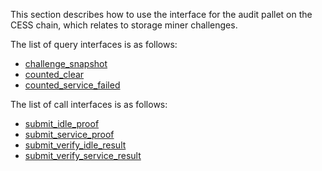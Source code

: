 This section describes how to use the interface for the audit pallet on the CESS chain, which relates to storage miner challenges.

The list of query interfaces is as follows:
- [challenge_snapshot](query/challenge_snapshot.md)
- [counted_clear](query/counted_clear.md)
- [counted_service_failed](query/counted_service_failed.md)

The list of call interfaces is as follows:

- [submit_idle_proof](transaction/submit_idle_proof.md)
- [submit_service_proof](transaction/submit_service_proof.md)
- [submit_verify_idle_result](transaction/submit_verify_idle_result.md)
- [submit_verify_service_result](transaction/submit_verify_service_result.md)